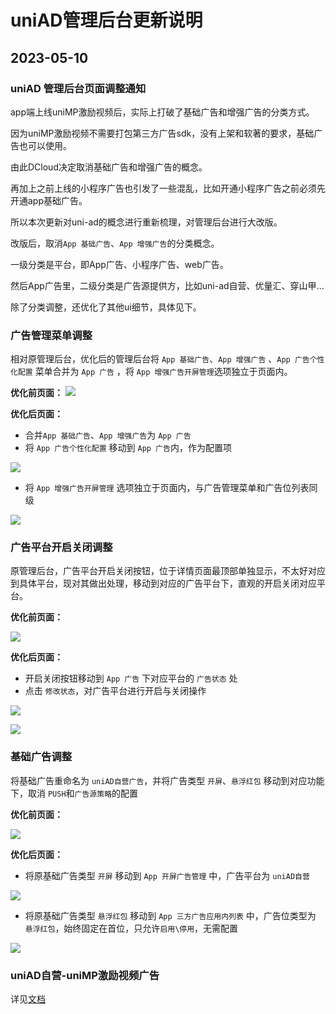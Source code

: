 # uniAD管理后台更新说明


## 2023-05-10
### uniAD 管理后台页面调整通知

app端上线uniMP激励视频后，实际上打破了基础广告和增强广告的分类方式。

因为uniMP激励视频不需要打包第三方广告sdk，没有上架和软著的要求，基础广告也可以使用。

由此DCloud决定取消基础广告和增强广告的概念。

再加上之前上线的小程序广告也引发了一些混乱，比如开通小程序广告之前必须先开通app基础广告。

所以本次更新对uni-ad的概念进行重新梳理，对管理后台进行大改版。

改版后，取消`App 基础广告`、`App 增强广告`的分类概念。

一级分类是平台，即App广告、小程序广告、web广告。

然后App广告里，二级分类是广告源提供方，比如uni-ad自营、优量汇、穿山甲...

除了分类调整，还优化了其他ui细节，具体见下。

### 广告管理菜单调整

相对原管理后台，优化后的管理后台将 `App 基础广告`、`App 增强广告` 、`App 广告个性化配置` 菜单合并为 `App 广告` ，将 `App 增强广告开屏管理`选项独立于页面内。

**优化前页面：**
![](https://web-assets.dcloud.net.cn/uniad/doc/1.jpg)

**优化后页面：**
- 合并`App 基础广告`、`App 增强广告`为 `App 广告`
- 将 `App 广告个性化配置` 移动到  `App 广告`内，作为配置项

![](https://web-assets.dcloud.net.cn/uniad/doc/4.jpg)

- 将 `App 增强广告开屏管理` 选项独立于页面内，与广告管理菜单和广告位列表同级

![](https://web-assets.dcloud.net.cn/uniad/doc/2.jpg)

### 广告平台开启关闭调整

原管理后台，广告平台开启关闭按钮，位于详情页面最顶部单独显示，不太好对应到具体平台，现对其做出处理，移动到对应的广告平台下，直观的开启关闭对应平台。

**优化前页面：**

![](https://web-assets.dcloud.net.cn/uniad/doc/3.jpg)

**优化后页面：**
- 开启关闭按钮移动到 `App 广告` 下对应平台的 `广告状态` 处
- 点击 `修改状态`，对广告平台进行开启与关闭操作

![](https://web-assets.dcloud.net.cn/uniad/doc/5.jpg)

![](https://web-assets.dcloud.net.cn/uniad/doc/6.jpg)

### 基础广告调整
将基础广告重命名为 `uniAD自营广告`，并将广告类型 `开屏`、`悬浮红包` 移动到对应功能下，取消 `PUSH`和`广告源策略`的配置

**优化前页面：**

![](https://web-assets.dcloud.net.cn/uniad/doc/7.jpg)

**优化后页面：**

- 将原基础广告类型 `开屏` 移动到 `App 开屏广告管理` 中，广告平台为 `uniAD自营`

![](https://web-assets.dcloud.net.cn/uniad/doc/9.jpg)

- 将原基础广告类型 `悬浮红包` 移动到 `App 三方广告应用内列表` 中，广告位类型为 `悬浮红包`，始终固定在首位，只允许`启用\停用`，无需配置

![](https://web-assets.dcloud.net.cn/uniad/doc/8.jpg)

### uniAD自营-uniMP激励视频广告

详见[文档](https://uniapp.dcloud.net.cn/uni-ad/unimp.html)

